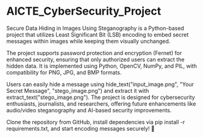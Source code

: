 # AICTE_CyberSecurity_Project
Secure Data Hiding in Images Using Steganography is a Python-based project that utilizes Least Significant Bit (LSB) encoding to embed secret messages within images while keeping them visually unchanged. 

The project supports password protection and encryption (Fernet) for enhanced security, ensuring that only authorized users can extract the hidden data. It is implemented using Python, OpenCV, NumPy, and PIL, with compatibility for PNG, JPG, and BMP formats. 

Users can easily hide a message using hide_text("input_image.png", "Your Secret Message", "stego_image.png") and extract it with extract_text("stego_image.png"). The project is designed for cybersecurity enthusiasts, journalists, and researchers, offering future enhancements like audio/video steganography and AI-based security improvements. 

Clone the repository from GitHub, install dependencies via pip install -r requirements.txt, and start encoding messages securely! 🚀
